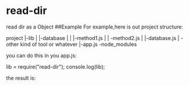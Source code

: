 # read-dir
read dir as a Object
##Example
For example,here is out project structure:

  project
  |-lib
  |  |-database
  |  |    |-method1.js
  |  |    \-method2.js
  |  |-database.js
  |   \-other kind of tool or whatever
  |-app.js
  \-node_modules
  
you can do this in you app.js:

  lib = require("read-dir");
  console.log(lib);
  
the result is:

  
